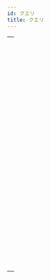 ```yaml
---
id: クエリ
title: クエリ
---
```


|                                                                                                                               |
| ----------------------------------------------------------------------------------------------------------------------------- |
| [<!-- INCLUDE #_command_.DESCRIBE QUERY EXECUTION.Syntax -->](../../commands-legacy/describe-query-execution.md)<br/>         |
| [<!-- INCLUDE #_command_.Find in field.Syntax -->](../../commands-legacy/find-in-field.md)<br/>                               |
| [<!-- INCLUDE #_command_.GET QUERY DESTINATION.Syntax -->](../../commands-legacy/get-query-destination.md)<br/>               |
| [<!-- INCLUDE #_command_.Get query limit.Syntax -->](../../commands-legacy/get-query-limit.md)<br/>                           |
| [<!-- INCLUDE #_command_.Last query path.Syntax -->](../../commands-legacy/last-query-path.md)<br/>                           |
| [<!-- INCLUDE #_command_.Last query plan.Syntax -->](../../commands-legacy/last-query-plan.md)<br/>                           |
| [<!-- INCLUDE #_command_.ORDER BY.Syntax -->](../../commands-legacy/order-by.md)<br/>                                         |
| [<!-- INCLUDE #_command_.ORDER BY ATTRIBUTE.Syntax -->](../../commands-legacy/order-by-attribute.md)<br/>                     |
| [<!-- INCLUDE #_command_.ORDER BY FORMULA.Syntax -->](../../commands-legacy/order-by-formula.md)<br/>                         |
| [<!-- INCLUDE #_command_.QUERY.Syntax -->](../../commands-legacy/query.md)<br/>                                               |
| [<!-- INCLUDE #_command_.QUERY BY ATTRIBUTE.Syntax -->](../../commands-legacy/query-by-attribute.md)<br/>                     |
| [<!-- INCLUDE #_command_.QUERY BY EXAMPLE.Syntax -->](../../commands-legacy/query-by-example.md)<br/>                         |
| [<!-- INCLUDE #_command_.QUERY BY FORMULA.Syntax -->](../../commands-legacy/query-by-formula.md)<br/>                         |
| [<!-- INCLUDE #_command_.QUERY SELECTION.Syntax -->](../../commands-legacy/query-selection.md)<br/>                           |
| [<!-- INCLUDE #_command_.QUERY SELECTION BY ATTRIBUTE.Syntax -->](../../commands-legacy/query-selection-by-attribute.md)<br/> |
| [<!-- INCLUDE #_command_.QUERY SELECTION BY FORMULA.Syntax -->](../../commands-legacy/query-selection-by-formula.md)<br/>     |
| [<!-- INCLUDE #_command_.QUERY SELECTION WITH ARRAY.Syntax -->](../../commands-legacy/query-selection-with-array.md)<br/>     |
| [<!-- INCLUDE #_command_.QUERY WITH ARRAY.Syntax -->](../../commands-legacy/query-with-array.md)<br/>                         |
| [<!-- INCLUDE #_command_.SET QUERY AND LOCK.Syntax -->](../../commands-legacy/set-query-and-lock.md)<br/>                     |
| [<!-- INCLUDE #_command_.SET QUERY DESTINATION.Syntax -->](../../commands-legacy/set-query-destination.md)<br/>               |
| [<!-- INCLUDE #_command_.SET QUERY LIMIT.Syntax -->](../../commands-legacy/set-query-limit.md)<br/>                           |
